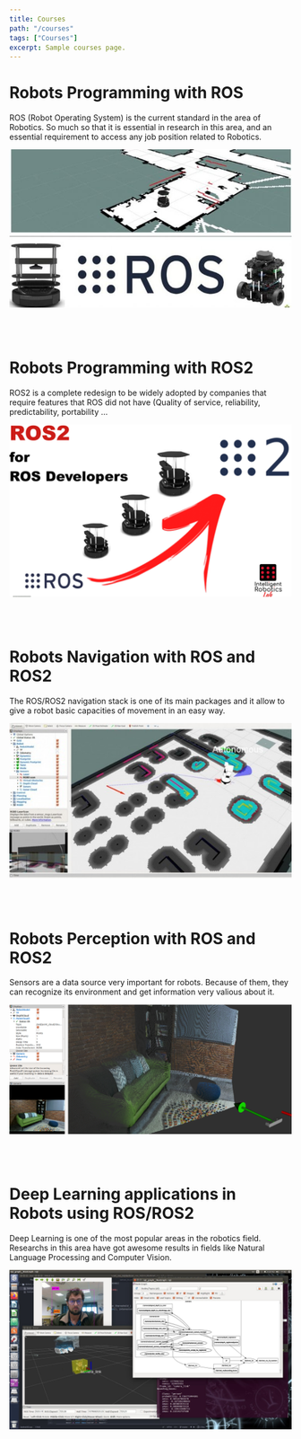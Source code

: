 ```yaml
---
title: Courses
path: "/courses"
tags: ["Courses"]
excerpt: Sample courses page.
---
```


# Robots Programming with ROS

ROS (Robot Operating System) is the current standard in the area of ​​Robotics. So much so that it is essential in research in this area, and an essential requirement to access any job position related to Robotics.

[![Image](../posts/ros/ros.jpg)](/ros)

<br><br>

# Robots Programming with ROS2

ROS2 is a complete redesign to be widely adopted by companies that require features that ROS did not have (Quality of service, reliability, predictability, portability ...

[![Image](../posts/ros2/ros2_link.png)](/ros2)

<br><br>

# Robots Navigation with ROS and ROS2

The ROS/ROS2 navigation stack is one of its main packages and it allow to give a robot basic capacities of movement in an easy way.

[![Image](../posts/navigation/navigation.jpg)](/navigation)

<br><br>

# Robots Perception with ROS and ROS2

Sensors are a data source very important for robots. Because of them, they can recognize its environment and get information very valious about it.

[![Image](../posts/perception/perception.png)](/perception)

<br><br>

# Deep Learning applications in Robots using ROS/ROS2

Deep Learning is one of the most popular areas in the robotics field. Researchs in this area have got awesome results in fields like Natural Language Processing and Computer Vision.

[![Image](../posts/deep_learning/deep_learning.jpeg)](/deep_learning)

<br><br>
